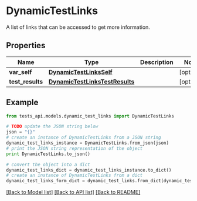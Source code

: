 # DynamicTestLinks

A list of links that can be accessed to get more information.

## Properties
Name | Type | Description | Notes
------------ | ------------- | ------------- | -------------
**var_self** | [**DynamicTestLinksSelf**](DynamicTestLinksSelf.md) |  | [optional] 
**test_results** | [**DynamicTestLinksTestResults**](DynamicTestLinksTestResults.md) |  | [optional] 

## Example

```python
from tests_api.models.dynamic_test_links import DynamicTestLinks

# TODO update the JSON string below
json = "{}"
# create an instance of DynamicTestLinks from a JSON string
dynamic_test_links_instance = DynamicTestLinks.from_json(json)
# print the JSON string representation of the object
print DynamicTestLinks.to_json()

# convert the object into a dict
dynamic_test_links_dict = dynamic_test_links_instance.to_dict()
# create an instance of DynamicTestLinks from a dict
dynamic_test_links_form_dict = dynamic_test_links.from_dict(dynamic_test_links_dict)
```
[[Back to Model list]](../README.md#documentation-for-models) [[Back to API list]](../README.md#documentation-for-api-endpoints) [[Back to README]](../README.md)


